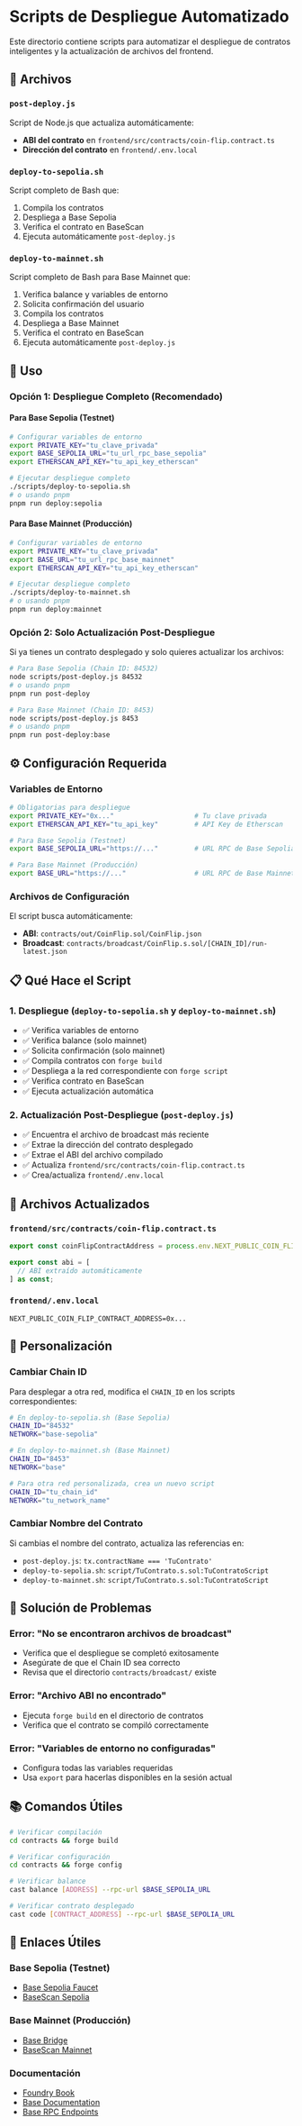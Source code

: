 # Scripts de Despliegue Automatizado

Este directorio contiene scripts para automatizar el despliegue de contratos inteligentes y la actualización de archivos del frontend.

## 📁 Archivos

### `post-deploy.js`
Script de Node.js que actualiza automáticamente:
- **ABI del contrato** en `frontend/src/contracts/coin-flip.contract.ts`
- **Dirección del contrato** en `frontend/.env.local`

### `deploy-to-sepolia.sh`
Script completo de Bash que:
1. Compila los contratos
2. Despliega a Base Sepolia
3. Verifica el contrato en BaseScan
4. Ejecuta automáticamente `post-deploy.js`

### `deploy-to-mainnet.sh`
Script completo de Bash para Base Mainnet que:
1. Verifica balance y variables de entorno
2. Solicita confirmación del usuario
3. Compila los contratos
4. Despliega a Base Mainnet
5. Verifica el contrato en BaseScan
6. Ejecuta automáticamente `post-deploy.js`

## 🚀 Uso

### Opción 1: Despliegue Completo (Recomendado)

#### Para Base Sepolia (Testnet)
```bash
# Configurar variables de entorno
export PRIVATE_KEY="tu_clave_privada"
export BASE_SEPOLIA_URL="tu_url_rpc_base_sepolia"
export ETHERSCAN_API_KEY="tu_api_key_etherscan"

# Ejecutar despliegue completo
./scripts/deploy-to-sepolia.sh
# o usando pnpm
pnpm run deploy:sepolia
```

#### Para Base Mainnet (Producción)
```bash
# Configurar variables de entorno
export PRIVATE_KEY="tu_clave_privada"
export BASE_URL="tu_url_rpc_base_mainnet"
export ETHERSCAN_API_KEY="tu_api_key_etherscan"

# Ejecutar despliegue completo
./scripts/deploy-to-mainnet.sh
# o usando pnpm
pnpm run deploy:mainnet
```

### Opción 2: Solo Actualización Post-Despliegue

Si ya tienes un contrato desplegado y solo quieres actualizar los archivos:

```bash
# Para Base Sepolia (Chain ID: 84532)
node scripts/post-deploy.js 84532
# o usando pnpm
pnpm run post-deploy

# Para Base Mainnet (Chain ID: 8453)
node scripts/post-deploy.js 8453
# o usando pnpm
pnpm run post-deploy:base
```

## ⚙️ Configuración Requerida

### Variables de Entorno

```bash
# Obligatorias para despliegue
export PRIVATE_KEY="0x..."                    # Tu clave privada
export ETHERSCAN_API_KEY="tu_api_key"         # API Key de Etherscan

# Para Base Sepolia (Testnet)
export BASE_SEPOLIA_URL="https://..."         # URL RPC de Base Sepolia

# Para Base Mainnet (Producción)
export BASE_URL="https://..."                 # URL RPC de Base Mainnet
```

### Archivos de Configuración

El script busca automáticamente:
- **ABI**: `contracts/out/CoinFlip.sol/CoinFlip.json`
- **Broadcast**: `contracts/broadcast/CoinFlip.s.sol/[CHAIN_ID]/run-latest.json`

## 📋 Qué Hace el Script

### 1. Despliegue (`deploy-to-sepolia.sh` y `deploy-to-mainnet.sh`)
- ✅ Verifica variables de entorno
- ✅ Verifica balance (solo mainnet)
- ✅ Solicita confirmación (solo mainnet)
- ✅ Compila contratos con `forge build`
- ✅ Despliega a la red correspondiente con `forge script`
- ✅ Verifica contrato en BaseScan
- ✅ Ejecuta actualización automática

### 2. Actualización Post-Despliegue (`post-deploy.js`)
- ✅ Encuentra el archivo de broadcast más reciente
- ✅ Extrae la dirección del contrato desplegado
- ✅ Extrae el ABI del archivo compilado
- ✅ Actualiza `frontend/src/contracts/coin-flip.contract.ts`
- ✅ Crea/actualiza `frontend/.env.local`

## 📝 Archivos Actualizados

### `frontend/src/contracts/coin-flip.contract.ts`
```typescript
export const coinFlipContractAddress = process.env.NEXT_PUBLIC_COIN_FLIP_CONTRACT_ADDRESS;

export const abi = [
  // ABI extraído automáticamente
] as const;
```

### `frontend/.env.local`
```env
NEXT_PUBLIC_COIN_FLIP_CONTRACT_ADDRESS=0x...
```

## 🔧 Personalización

### Cambiar Chain ID
Para desplegar a otra red, modifica el `CHAIN_ID` en los scripts correspondientes:

```bash
# En deploy-to-sepolia.sh (Base Sepolia)
CHAIN_ID="84532"
NETWORK="base-sepolia"

# En deploy-to-mainnet.sh (Base Mainnet)
CHAIN_ID="8453"
NETWORK="base"

# Para otra red personalizada, crea un nuevo script
CHAIN_ID="tu_chain_id"
NETWORK="tu_network_name"

```

### Cambiar Nombre del Contrato
Si cambias el nombre del contrato, actualiza las referencias en:
- `post-deploy.js`: `tx.contractName === 'TuContrato'`
- `deploy-to-sepolia.sh`: `script/TuContrato.s.sol:TuContratoScript`
- `deploy-to-mainnet.sh`: `script/TuContrato.s.sol:TuContratoScript`

## 🐛 Solución de Problemas

### Error: "No se encontraron archivos de broadcast"
- Verifica que el despliegue se completó exitosamente
- Asegúrate de que el Chain ID sea correcto
- Revisa que el directorio `contracts/broadcast/` existe

### Error: "Archivo ABI no encontrado"
- Ejecuta `forge build` en el directorio de contratos
- Verifica que el contrato se compiló correctamente

### Error: "Variables de entorno no configuradas"
- Configura todas las variables requeridas
- Usa `export` para hacerlas disponibles en la sesión actual

## 📚 Comandos Útiles

```bash
# Verificar compilación
cd contracts && forge build

# Verificar configuración
cd contracts && forge config

# Verificar balance
cast balance [ADDRESS] --rpc-url $BASE_SEPOLIA_URL

# Verificar contrato desplegado
cast code [CONTRACT_ADDRESS] --rpc-url $BASE_SEPOLIA_URL
```

## 🔗 Enlaces Útiles

### Base Sepolia (Testnet)
- [Base Sepolia Faucet](https://bridge.base.org/deposit)
- [BaseScan Sepolia](https://sepolia.basescan.org/)

### Base Mainnet (Producción)
- [Base Bridge](https://bridge.base.org/)
- [BaseScan Mainnet](https://basescan.org/)

### Documentación
- [Foundry Book](https://book.getfoundry.sh/)
- [Base Documentation](https://docs.base.org/)
- [Base RPC Endpoints](https://docs.base.org/tools/network-faucets)
